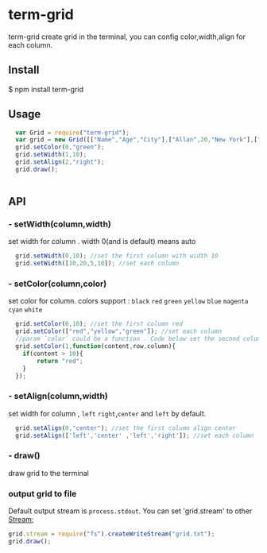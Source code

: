 # term-grid


term-grid create grid in the terminal, you can config color,width,align for each column.


## Install
  $ npm install term-grid

## Usage
```js
  var Grid = require("term-grid");
  var grid = new Grid([["Name","Age","City"],["Allan",20,"New York"],["Jack",30,"London"]]);
  grid.setColor(0,"green");
  grid.setWidth(1,10);
  grid.setAlign(2,"right");
  grid.draw();
  
```

## API
### - setWidth(column,width)
set width for column .  width 0(and is default) means auto 
```js
  grid.setWidth(0,10); //set the first column with width 10
  grid.setWidth([10,20,5,10]); //set each column
```

### - setColor(column,color)
set color for column.
colors support : `black` `red` `green` `yellow` `blue` `magenta` `cyan` `white`
```js
  grid.setColor(0,10); //set the first column red
  grid.setColor(["red","yellow","green"]); //set each column
  //param `color` could be a function . Code below set the second column data `red` when it's greater than 10
  grid.setColor(1,function(content,row,column){
    if(content > 10){
        return "red";
    }
  });

```

### - setAlign(column,width)
set width for column , `left` `right`,`center`  and `left` by default.
```js
  grid.setAlign(0,"center"); //set the first column align center
  grid.setAlign(['left','center' ,'left','right']); //set each column
```

### - draw()
draw grid to the terminal


### output grid to file
Default output stream is `process.stdout`. You can set 'grid.stream' to other  [Stream](http://nodejs.org/api/stream.html#stream_class_stream_writable);
```js
grid.stream = require("fs").createWriteStream("grid.txt");
grid.draw();
```

  

